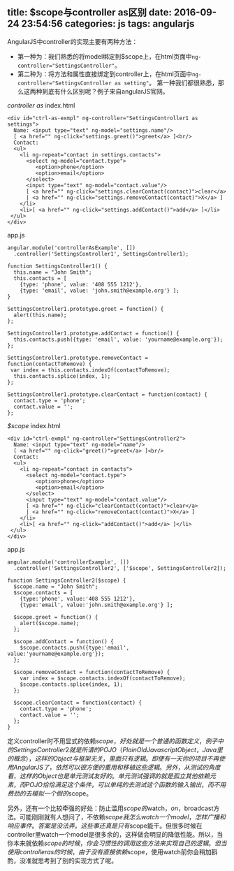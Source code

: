 title: $scope与controller as区别
date: 2016-09-24 23:54:56
categories: js
tags: angularjs
---
AngularJS中controller的实现主要有两种方法：
<!-- more -->
- 第一种为：我们熟悉的将model绑定到$scope上，在html页面中`ng-controller="SettingsController"`。
- 第二种为：将方法和属性直接绑定到controller上，在html页面中`ng-controller="SettingsController as setting"`。
第一种我们都很熟悉，那么这两种到底有什么区别呢？例子来自angularJS官网。

*controller as*
index.html
```
<div id="ctrl-as-exmpl" ng-controller="SettingsController1 as settings">
  Name: <input type="text" ng-model="settings.name"/>
  [ <a href="" ng-click="settings.greet()">greet</a> ]<br/>
  Contact:
  <ul>
    <li ng-repeat="contact in settings.contacts">
      <select ng-model="contact.type">
         <option>phone</option>
         <option>email</option>
      </select>
      <input type="text" ng-model="contact.value"/>
      [ <a href="" ng-click="settings.clearContact(contact)">clear</a>
      | <a href="" ng-click="settings.removeContact(contact)">X</a> ]
    </li>
    <li>[ <a href="" ng-click="settings.addContact()">add</a> ]</li>
 </ul>
</div>

```

app.js

```
angular.module('controllerAsExample', [])
  .controller('SettingsController1', SettingsController1);

function SettingsController1() {
  this.name = "John Smith";
  this.contacts = [
    {type: 'phone', value: '408 555 1212'},
    {type: 'email', value: 'john.smith@example.org'} ];
}

SettingsController1.prototype.greet = function() {
  alert(this.name);
};

SettingsController1.prototype.addContact = function() {
  this.contacts.push({type: 'email', value: 'yourname@example.org'});
};

SettingsController1.prototype.removeContact = function(contactToRemove) {
 var index = this.contacts.indexOf(contactToRemove);
  this.contacts.splice(index, 1);
};

SettingsController1.prototype.clearContact = function(contact) {
  contact.type = 'phone';
  contact.value = '';
};
```
*$scope*
index.html
```
<div id="ctrl-exmpl" ng-controller="SettingsController2">
  Name: <input type="text" ng-model="name"/>
  [ <a href="" ng-click="greet()">greet</a> ]<br/>
  Contact:
  <ul>
    <li ng-repeat="contact in contacts">
      <select ng-model="contact.type">
         <option>phone</option>
         <option>email</option>
      </select>
      <input type="text" ng-model="contact.value"/>
      [ <a href="" ng-click="clearContact(contact)">clear</a>
      | <a href="" ng-click="removeContact(contact)">X</a> ]
    </li>
    <li>[ <a href="" ng-click="addContact()">add</a> ]</li>
 </ul>
</div>
```
app.js
```
angular.module('controllerExample', [])
  .controller('SettingsController2', ['$scope', SettingsController2]);

function SettingsController2($scope) {
  $scope.name = "John Smith";
  $scope.contacts = [
    {type:'phone', value:'408 555 1212'},
    {type:'email', value:'john.smith@example.org'} ];

  $scope.greet = function() {
    alert($scope.name);
  };

  $scope.addContact = function() {
    $scope.contacts.push({type:'email', value:'yourname@example.org'});
  };

  $scope.removeContact = function(contactToRemove) {
    var index = $scope.contacts.indexOf(contactToRemove);
    $scope.contacts.splice(index, 1);
  };

  $scope.clearContact = function(contact) {
    contact.type = 'phone';
    contact.value = '';
  };
}
```

定义controller时不用显式的依赖$scope，好处就是一个普通的函数定义，例子中的SettingsController2就是所谓的POJO（Plain Old Javascript Object，Java里的概念），这样的Object与框架无关，里面只有逻辑。即便有一天你的项目不再使用AngularJS了，依然可以很方便的重用和移植这些逻辑。另外，从测试的角度看，这样的Object也是单元测试友好的。单元测试强调的就是孤立其他依赖元素，而POJO恰恰满足这个条件，可以单纯的去测试这个函数的输入输出，而不用费劲的去模拟一个假的$scope。

另外，还有一个比较牵强的好处：防止滥用$scope的$watch，$on，$broadcast方法。可能刚刚就有人想问了，不依赖$scope我怎么watch一个model，怎样广播和响应事件。答案是没法弄，这些事还真是只有$scope能干。但很多时候在controller里watch一个model是很多余的，这样做会明显的降低性能。所以，当你本来就依赖$scope的时候，你会习惯性的调用这些方法来实现自己的逻辑。但当使用controller as的时候，由于没有直接依赖$scope，使用watch前你会稍加斟酌，没准就思考到了别的实现方式了呢。